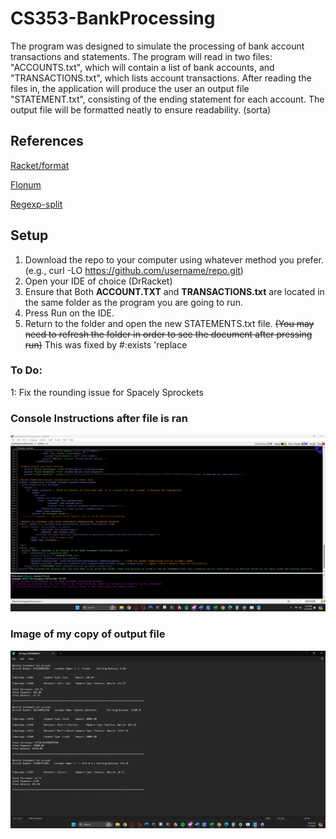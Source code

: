# CS353-BankProcessing
The program was designed to simulate the processing of bank account transactions and statements. The program will read in two files: "ACCOUNTS.txt", which will contain a list of bank accounts, and "TRANSACTIONS.txt", which lists account transactions. After reading the files in, the application will produce the user an output file "STATEMENT.txt", consisting of the ending statement for each account. The output file will be formatted neatly to ensure readability. (sorta)

## References
[Racket/format](https://docs.racket-lang.org/reference/strings.html#%28mod-path._racket%2Fformat%29)

[Flonum](https://docs.racket-lang.org/reference/flonums.html)

[Regexp-split](https://docs.racket-lang.org/reference/regexp.html#%28def._%28%28lib._racket%2Fprivate%2Fbase..rkt%29._regexp-split%29%29)

## Setup
1. Download the repo to your computer using whatever method you prefer. (e.g., curl -LO https://github.com/username/repo.git)
2. Open your IDE of choice (DrRacket)
3. Ensure that Both **ACCOUNT.TXT** and **TRANSACTIONS.txt** are located in the same folder as the program you are going to run.
4. Press Run on the IDE.
5. Return to the folder and open the new STATEMENTS.txt file. ~~(You may need to refresh the folder in order to see the document after pressing run)~~ This was fixed by #:exists 'replace

### To Do: 
1: Fix the rounding issue for Spacely Sprockets

### Console Instructions after file is ran
![Console Instructions after user runs the program](/ConsoleOutputForInstructions.png)

### Image of my copy of output file
![Image of the output file created after running the program](/StatementImage.png)
